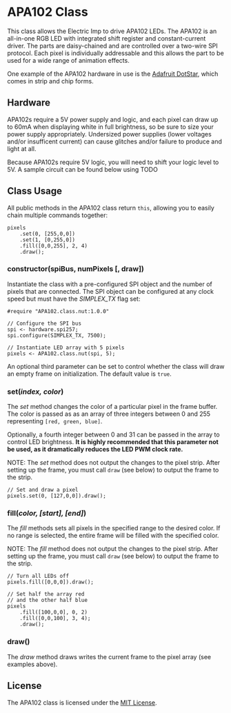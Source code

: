 # APA102 Class

This class allows the Electric Imp to drive APA102 LEDs. The APA102 is an all-in-one RGB LED with integrated shift register and constant-current driver. The parts are daisy-chained and are controlled over a two-wire SPI protocol. Each pixel is individually addressable and this allows the part to be used for a wide range of animation effects.

One example of the APA102 hardware in use is the [Adafruit DotStar](http://www.adafruit.com/categories/340), which comes in strip and chip forms.

## Hardware

APA102s require a 5V power supply and logic, and each pixel can draw up to 60mA when displaying white in full brightness, so be sure to size your power supply appropriately. Undersized power supplies (lower voltages and/or insufficent current) can cause glitches and/or failure to produce and light at all.

Because APA102s require 5V logic, you will need to shift your logic level to 5V. A sample circuit can be found below using TODO

## Class Usage

All public methods in the APA102 class return `this`, allowing you to easily chain multiple commands together:

```squirrel
pixels
    .set(0, [255,0,0])
    .set(1, [0,255,0])
    .fill([0,0,255], 2, 4)
    .draw();
```

### constructor(spiBus, numPixels [, draw])

Instantiate the class with a pre-configured SPI object and the number of pixels that are connected. The SPI object can be configured at any clock speed but must have the *SIMPLEX_TX* flag set:

```squirrel
#require "APA102.class.nut:1.0.0"

// Configure the SPI bus
spi <- hardware.spi257;
spi.configure(SIMPLEX_TX, 7500);

// Instantiate LED array with 5 pixels
pixels <- APA102.class.nut(spi, 5);
```

An optional third parameter can be set to control whether the class will draw an empty frame on initialization. The default value is `true`.

### set(*index, color*)

The *set* method changes the color of a particular pixel in the frame buffer. The color is passed as as an array of three integers between 0 and 255 representing `[red, green, blue]`.

Optionally, a fourth integer between 0 and 31 can be passed in the array to control LED brightness.  **It is highly recommended that this parameter not be used, as it dramatically reduces the LED PWM clock rate.**

NOTE: The *set* method does not output the changes to the pixel strip. After setting up the frame, you must call `draw` (see below) to output the frame to the strip.

```squirrel
// Set and draw a pixel
pixels.set(0, [127,0,0]).draw();
```

### fill(*color, [start], [end]*)

The *fill* methods sets all pixels in the specified range to the desired color. If no range is selected, the entire frame will be filled with the specified color.

NOTE: The *fill* method does not output the changes to the pixel strip. After setting up the frame, you must call `draw` (see below) to output the frame to the strip.

```squirrel
// Turn all LEDs off
pixels.fill([0,0,0]).draw();
```

```squirrel
// Set half the array red
// and the other half blue
pixels
    .fill([100,0,0], 0, 2)
    .fill([0,0,100], 3, 4);
    .draw();
```

### draw()

The *draw* method draws writes the current frame to the pixel array (see examples above).

## License

The APA102 class is licensed under the [MIT License](./LICENSE).
